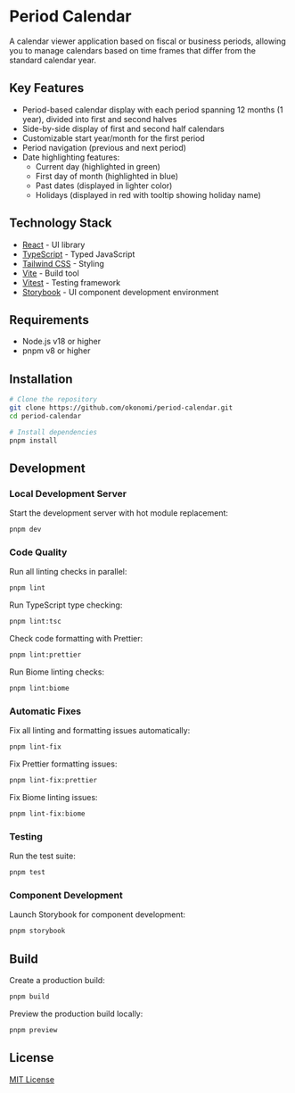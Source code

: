 # Period Calendar

A calendar viewer application based on fiscal or business periods, allowing you to manage calendars based on time frames that differ from the standard calendar year.

## Key Features

- Period-based calendar display with each period spanning 12 months (1 year), divided into first and second halves
- Side-by-side display of first and second half calendars
- Customizable start year/month for the first period
- Period navigation (previous and next period)
- Date highlighting features:
  - Current day (highlighted in green)
  - First day of month (highlighted in blue)
  - Past dates (displayed in lighter color)
  - Holidays (displayed in red with tooltip showing holiday name)

## Technology Stack

- [React](https://react.dev/) - UI library
- [TypeScript](https://www.typescriptlang.org/) - Typed JavaScript
- [Tailwind CSS](https://tailwindcss.com/) - Styling
- [Vite](https://vitejs.dev/) - Build tool
- [Vitest](https://vitest.dev/) - Testing framework
- [Storybook](https://storybook.js.org/) - UI component development environment

## Requirements

- Node.js v18 or higher
- pnpm v8 or higher

## Installation

```bash
# Clone the repository
git clone https://github.com/okonomi/period-calendar.git
cd period-calendar

# Install dependencies
pnpm install
```

## Development

### Local Development Server

Start the development server with hot module replacement:

```bash
pnpm dev
```

### Code Quality

Run all linting checks in parallel:

```bash
pnpm lint
```

Run TypeScript type checking:

```bash
pnpm lint:tsc
```

Check code formatting with Prettier:

```bash
pnpm lint:prettier
```

Run Biome linting checks:

```bash
pnpm lint:biome
```

### Automatic Fixes

Fix all linting and formatting issues automatically:

```bash
pnpm lint-fix
```

Fix Prettier formatting issues:

```bash
pnpm lint-fix:prettier
```

Fix Biome linting issues:

```bash
pnpm lint-fix:biome
```

### Testing

Run the test suite:

```bash
pnpm test
```

### Component Development

Launch Storybook for component development:

```bash
pnpm storybook
```

## Build

Create a production build:

```bash
pnpm build
```

Preview the production build locally:

```bash
pnpm preview
```

## License

[MIT License](LICENSE)
